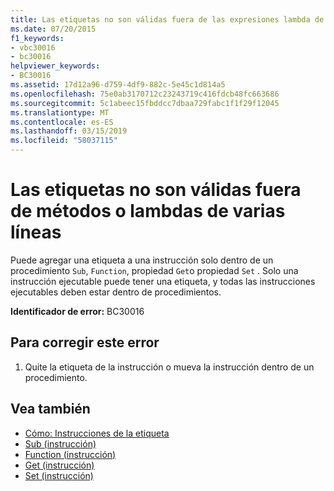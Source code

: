 ```yaml
---
title: Las etiquetas no son válidas fuera de las expresiones lambda de varias líneas de métodos
ms.date: 07/20/2015
f1_keywords:
- vbc30016
- bc30016
helpviewer_keywords:
- BC30016
ms.assetid: 17d12a96-d759-4df9-882c-5e45c1d814a5
ms.openlocfilehash: 75e0ab3170712c23243719c416fdcb48fc663686
ms.sourcegitcommit: 5c1abeec15fbddcc7dbaa729fabc1f1f29f12045
ms.translationtype: MT
ms.contentlocale: es-ES
ms.lasthandoff: 03/15/2019
ms.locfileid: "58037115"
---
```

# <a name="labels-are-not-valid-outside-methodsmultiline-lambdas"></a>Las etiquetas no son válidas fuera de métodos o lambdas de varias líneas
Puede agregar una etiqueta a una instrucción solo dentro de un procedimiento `Sub`, `Function`, propiedad `Get`o propiedad `Set` . Solo una instrucción ejecutable puede tener una etiqueta, y todas las instrucciones ejecutables deben estar dentro de procedimientos.  
  
 **Identificador de error:** BC30016  
  
## <a name="to-correct-this-error"></a>Para corregir este error  
  
1.  Quite la etiqueta de la instrucción o mueva la instrucción dentro de un procedimiento.  
  
## <a name="see-also"></a>Vea también

- [Cómo: Instrucciones de la etiqueta](../../visual-basic/programming-guide/program-structure/how-to-label-statements.md)
- [Sub (instrucción)](../../visual-basic/language-reference/statements/sub-statement.md)
- [Function (instrucción)](../../visual-basic/language-reference/statements/function-statement.md)
- [Get (instrucción)](../../visual-basic/language-reference/statements/get-statement.md)
- [Set (instrucción)](../../visual-basic/language-reference/statements/set-statement.md)

